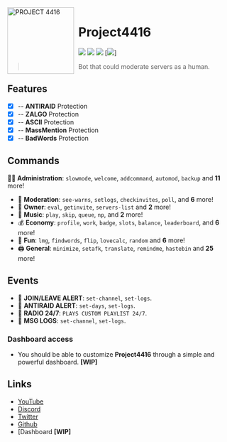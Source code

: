 <img width="150" height="150" align="left" style="float: left; margin: 0 10px 0 0;" alt="PROJECT 4416" src="https://i.imgur.com/YUVLbzS.png">

# Project4416

[![](https://img.shields.io/discord/695997516621021255.svg?logo=discord&colorB=7289DA)](https://discord.gg/klubas)
[![](https://img.shields.io/badge/discord.js-v12.0.0--dev-blue.svg?logo=npm)](https://github.com/discordjs)
[![](https://img.shields.io/badge/patreon-donate-orange.svg)](https://www.patreon.com/codezas)
[![](https://img.shields.io/badge/-TITANAS-orange)]

> Bot that could moderate servers as a human.

## Features

- [x] -- **ANTIRAID** Protection
- [x] -- **ZALGO** Protection
- [x] -- **ASCII** Protection
- [x] -- **MassMention** Protection
- [x] -- **BadWords** Protection

## Commands

👩‍💼 **Administration**: `slowmode`, `welcome`, `addcommand`, `automod`, `backup` and **11** more! 
*   🚓 **Moderation**: `see-warns`, `setlogs`, `checkinvites`, `poll`, and **6** more! 
*   👑 **Owner**: `eval`, `getinvite`, `servers-list` and **2** more!
*   🎵 **Music**: `play`, `skip`, `queue`, `np`, and **2** more!  
*   💰 **Economy**: `profile`, `work`, `badge`, `slots`, `balance`, `leaderboard`, and **6** more! 
*   👻 **Fun**: `lmg`, `findwords`, `flip`, `lovecalc`, `random` and **6** more! 
*   🖨️ **General**: `minimize`, `setafk`, `translate`, `remindme`, `hastebin` and **25** more! 

## Events

*   🚓 **JOIN/LEAVE ALERT**: `set-channel`, `set-logs`.
*   🚓 **ANTIRAID ALERT**: `set-days`, `set-logs`. 
*   🎵 **RADIO 24/7**: ``PLAYS CUSTOM PLAYLIST 24/7``.
*   🎵 **MSG LOGS**: ``set-channel``, ``set-logs``.

### Dashboard access

*   You should be able to customize **Project4416** through a simple and powerful dashboard. **[WIP]**

## Links

*   [YouTube](https://www.youtube.com/codezas)
*   [Discord](https://discord.gg/klubas)
*   [Twitter](https://twitter.com/codezas)
*   [Github](https://github.com/codeziukas)
*   [Dashboard **[WIP]**


